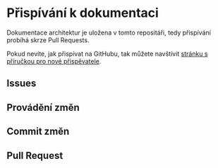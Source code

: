 # Přispívání k dokumentaci
Dokumentace architektur je uložena v tomto repositáři, tedy přispívání probíhá skrze Pull Requests.

Pokud nevíte, jak přispívat na GitHubu, tak můžete navštívit [stránku s příručkou pro nové přispěvatele](https://github.com/github/docs/blob/db0f087ed72f8b88597d66b2dae832d78f86ba5a/CONTRIBUTING.md#new-contributor-guide "Stránka s příručkou pro nové přispěvatele na GitHubu").

## Issues


## Provádění změn


## Commit změn


## Pull Request
